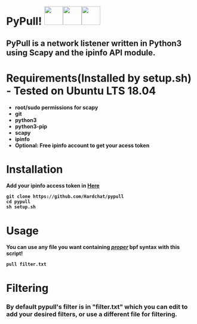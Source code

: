 <h1>PyPull!   <img src="https://upload.wikimedia.org/wikipedia/en/3/3a/Scapy_logo.png" width="50" height="50"></img><img src="https://upload.wikimedia.org/wikipedia/commons/thumb/c/c3/Python-logo-notext.svg/1024px-Python-logo-notext.svg.png" width="50" height="50"></img><img src="https://upload.wikimedia.org/wikipedia/commons/thumb/9/94/Ubuntu_logoib.svg/1200px-Ubuntu_logoib.svg.png" height="50" width="50"></img></h1> 

<h2>PyPull is a network listener written in Python3 using Scapy and the ipinfo API module.</h2>
<h1>Requirements(Installed by setup.sh) - Tested on Ubuntu LTS 18.04</h1>
<ul><strong><b>
 <li>root/sudo permissions for scapy</li>
 <li>git</li>
 <li>python3</li>
 <li>python3-pip</li>
 <li>scapy</li>
 <li>ipinfo</li>
 <li>Optional: Free ipinfo account to get your acess token  </li>
</ul></b></strong>

<h1>Installation</h1>
<strong>
 Add your ipinfo access token in <a href="pypull.py#L6">Here</a> 
 
 ```
 git clone https://github.com/Hardchat/pypull
 cd pypull
 sh setup.sh
 ```

</strong>

<h1>Usage</h1> 
<b>You can use any file you want containing <u><em>proper</em></u> bpf syntax with this script!</b>

<strong>

```pull filter.txt```

</strong>

<h1>Filtering</h1>

<h3>By default pypull's filter is in "filter.txt" which you can edit to add your desired filters, or use a different file for filtering.</h3>
